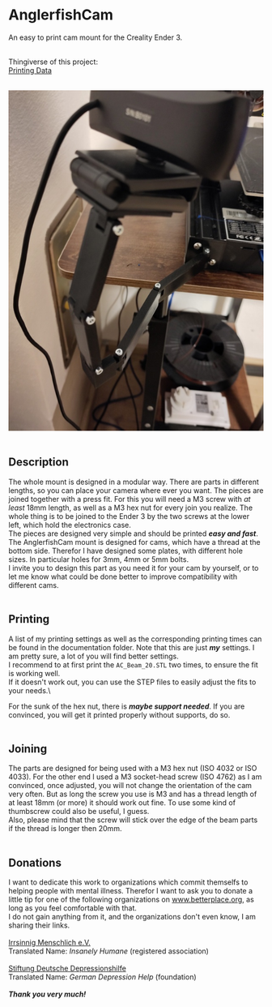 # AnglerfishCam

An easy to print cam mount for the Creality Ender 3.<br></br>

Thingiverse of this project:\
[Printing Data](https://www.thingiverse.com/thing:5822809)<br></br>

![](https://github.com/TobiasLibera/AnglerfishCam/blob/main/Pics/AC_Pic_00.jpg?raw=true)
<br></br>


## Description ##

The whole mount is designed in a modular way. There are parts in different lengths, so you can place your camera where ever you want. The pieces are joined together with a press fit. For this you will need a M3 screw with _at least_ 18mm length, as well as a M3 hex nut for every join you realize. The whole thing is to be joined to the Ender 3 by the two screws at the lower left, which hold the electronics case.\
The pieces are designed very simple and should be printed ***easy and fast***.\
The AnglerfishCam mount is designed for cams, which have a thread at the bottom side. Therefor I have designed some plates, with different hole sizes. In particular holes for 3mm, 4mm or 5mm bolts.\
I invite you to design this part as you need it for your cam by yourself, or to let me know what could be done better to improve compatibility with different cams.<br></br>


## Printing ##

A list of my printing settings as well as the corresponding printing times can be found in the documentation folder. Note that this are just ***my*** settings. I am pretty sure, a lot of you will find better settings.\
I recommend to at first print the ```AC_Beam_20.STL``` two times, to ensure the fit is working well.\
If it doesn't work out, you can use the STEP files to easily adjust the fits to your needs.\

For the sunk of the hex nut, there is ***maybe support needed***. If you are convinced, you will get it printed properly without supports, do so.<br></br>


## Joining ##

The parts are designed for being used with a M3 hex nut (ISO 4032 or ISO 4033). For the other end I used a M3 socket-head screw (ISO 4762) as I am convinced, once adjusted, you will not change the orientation of the cam very often. But as long the screw you use is M3 and has a thread length of at least 18mm (or more) it should work out fine. To use some kind of thumbscrew could also be useful, I guess.\
Also, please mind that the screw will stick over the edge of the beam parts if the thread is longer then 20mm.<br></br>


## Donations ##

I want to dedicate this work to organizations which commit themselfs to helping people with mental illness.
Therefor I want to ask you to donate a little tip for one of the following organizations on www.betterplace.org, as long as you feel comfortable with that.\
I do not gain anything from it, and the organizations don't even know, I am sharing their links.
<br></br>
[Irrsinnig Menschlich e.V.](https://www.betterplace.org/de/organisations/2508-irrsinnig-menschlich-e-v)\
Translated Name: *Insanely Humane* (registered association)
<br></br>
[Stiftung Deutsche Depressionshilfe](https://www.betterplace.org/de/organisations/24384-stiftung-deutsche-depressionshilfe)\
Translated Name: *German Depression Help* (foundation)
<br></br>
***Thank you very much!***

